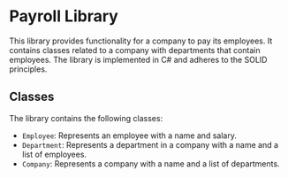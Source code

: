 <!--
This file documents the design and implementation of the PayrollLibrary project. 
Details:
- The project contains classes related to a company with department that contains employees.
- It provides functionality for a company to pay its employees.
- The library is implemented in C# and adheres to the SOLID principles.
- This document also includes details of the classes, and license information.
-->

# Payroll Library

This library provides functionality for a company to pay its employees. It contains classes related to a company with departments that contain employees. The library is implemented in C# and adheres to the SOLID principles.

## Classes

The library contains the following classes:

- `Employee`: Represents an employee with a name and salary.
- `Department`: Represents a department in a company with a name and a list of employees.
- `Company`: Represents a company with a name and a list of departments.






